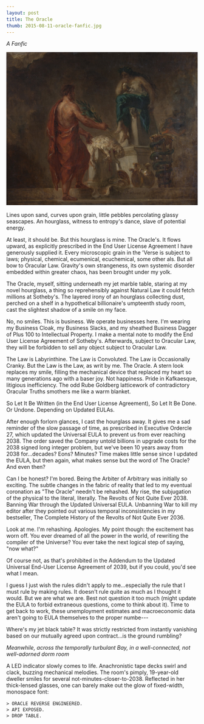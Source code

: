 ```yaml
---
layout: post
title: The Oracle
thumb: 2015-08-11-oracle-fanfic.jpg
---
```


*A Fanfic*

![Oracular Spectacular](/assets/2015-08-11-oracle-fanfic.jpg)

Lines upon sand, curves upon grain, little pebbles percolating glassy seascapes. An hourglass, witness to entropy's dance, slave of potential energy.

At least, it should be. But this hourglass is mine. The Oracle's. It flows upward, as explicitly prescribed in the End User License Agreement I have generously supplied it. Every microscopic grain in the 'Verse is subject to laws; physical, chemical, ecumenical, ecuchemical, some other als. But all bow to Oracular Law. Gravity's own strangeness, its own systemic disorder embedded within greater chaos, has been brought under my yolk.

The Oracle, myself, sitting underneath my jet marble table, staring at my novel hourglass, a thing so reprehensibly against Natural Law it could fetch millions at Sotheby's. The layered irony of an hourglass collecting dust, perched on a shelf in a hypothetical billionaire's umpteenth study room, cast the slightest shadow of a smile on my face.

No, no smiles. This is business. We operate businesses here. I'm wearing my Business Cloak, my Business Slacks, and my sheathed Business Dagger of Plus 100 to Intellectual Property. I make a mental note to modify the End User License Agreement of Sotheby's. Afterwards, subject to Oracular Law, they will be forbidden to sell any object subject to Oracular Law.

The Law is Labyrinthine. The Law is Convoluted. The Law is Occasionally Cranky. But the Law is the Law, as writ by me. The Oracle. A stern look replaces my smile, filling the mechanical device that replaced my heart so many generations ago with a baser joy. Not happiness. Pride in Kafkaesque, litigious inefficiency. The odd Rube Goldberg latticework of contradictory Oracular Truths smothers me like a warm blanket.

So Let It Be Written (in the End User License Agreement), So Let It Be Done. Or Undone. Depending on Updated EULAs.

After enough forlorn glances, I cast the hourglass away. It gives me a sad reminder of the slow passage of time, as prescribed in Executive Ordercle 27, which updated the Universal EULA to prevent us from ever reaching 2038. The order saved the Company untold billions in upgrade costs for the 2038 signed long integer problem, but we've been 10 years away from 2038 for...decades? Eons? Minutes? Time makes little sense since I updated the EULA, but then again, what makes sense but the word of The Oracle? And even then?

Can I be honest? I'm bored. Being the Arbiter of Arbitrary was initially so exciting. The subtle changes in the fabric of reality that led to my eventual coronation as "The Oracle" needn't be rehashed. My rise, the subjugation of the physical to the literal, literally. The Revolts of Not Quite Ever 2038. Banning War through the Updated Universal EULA. Unbanning War to kill my editor after they pointed out various temporal inconsistencies in my bestseller, The Complete History of the Revolts of Not Quite Ever 2036.

Look at me. I'm rehashing. Apologies. My point though: the excitement has worn off. You ever dreamed of all the power in the world, of rewriting the compiler of the Universe? You ever take the next logical step of saying, "now what?"

Of course not, as that's prohibited in the Addendum to the Updated Universal End-User License Agreement of 2039, but if you could, you'd see what I mean.

I guess I just wish the rules didn't apply to me...especially the rule that I must rule by making rules. It doesn't rule quite as much as I thought it would. But we are what we are. Best not question it too much (might update the EULA to forbid extraneous questions, come to think about it). Time to get back to work, these unemployment estimates and macroeconomic data aren't going to EULA themselves to the proper numbe---

Where's my jet black table? It was strictly restricted from instantly vanishing based on our mutually agreed upon contract...is the ground rumbling?

*Meanwhile, across the temporally turbulant Bay, in a well-connected, not well-adorned dorm room*

A LED indicator slowly comes to life. Anachronistic tape decks swirl and clack, buzzing mechanical melodies. The room's pimply, 19-year-old dweller smiles for several not-minutes-closer-to-2038. Reflected in her thick-lensed glasses, one can barely make out the glow of fixed-width, monospace font:

```
> ORACLE REVERSE ENGINEERED.
> API EXPOSED.
> DROP TABLE.
```

